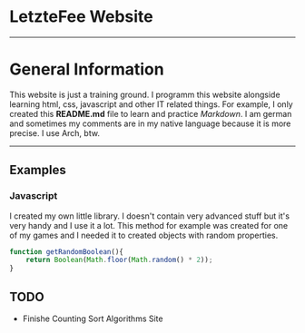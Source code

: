 # LetzteFee Website

---

# General Information

This website is just a training ground. I programm this website alongside learning html, css, javascript and other IT related things. For example, I only created this __README.md__ file to learn and practice _Markdown_. I am german and sometimes my comments are in my native language because it is more precise. I use Arch, btw.

---

## Examples

### Javascript

I created my own little library. I doesn't contain very advanced stuff but it's very handy and I use it a lot.
This method for example was created for one of my games and I needed it to created objects with random properties.

```javascript
function getRandomBoolean(){
    return Boolean(Math.floor(Math.random() * 2));
}
```

## TODO
* Finishe Counting Sort Algorithms Site
